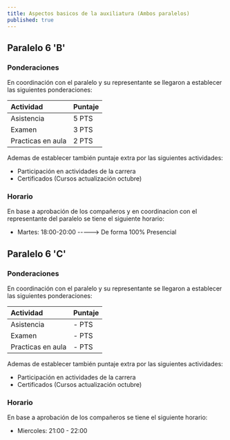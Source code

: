 ```yaml
---
title: Aspectos basicos de la auxiliatura (Ambos paralelos)
published: true
---
```


## [](#header-2)Paralelo 6 'B'

### [](#header-3)Ponderaciones

En coordinación con el paralelo y su representante se llegaron a establecer las siguientes ponderaciones:  

| Actividad              | Puntaje              |
|:-----------------------|:---------------------|
| Asistencia             | 5    PTS             |
| Examen                 | 3    PTS             |
| Practicas en aula      | 2    PTS             |

Ademas de establecer también puntaje extra por las siguientes actividades: 

*   Participación en actividades de la carrera
*   Certificados (Cursos actualización octubre)

### [](#header-3)Horario

En base a aprobación de los compañeros y en coordinacion con el representante del paralelo se tiene el siguiente horario: 

*   Martes: 18:00-20:00 -----> De forma 100% Presencial

## [](#header-2)Paralelo 6 'C'

### [](#header-3)Ponderaciones

En coordinación con el paralelo y su representante se llegaron a establecer las siguientes ponderaciones:  

| Actividad              | Puntaje              |
|:-----------------------|:---------------------|
| Asistencia             | -    PTS             |
| Examen                 | -    PTS             |
| Practicas en aula      | -    PTS             |

Ademas de establecer también puntaje extra por las siguientes actividades: 

*   Participación en actividades de la carrera
*   Certificados (Cursos actualización octubre)

### [](#header-3)Horario

En base a aprobación de los compañeros se tiene el siguiente horario: 

*   Miercoles: 21:00 - 22:00